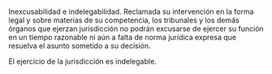 Inexcusabilidad e indelegabilidad. Reclamada su intervención en la forma legal y sobre materias de su competencia, los tribunales y los demás órganos que ejerzan jurisdicción no podrán excusarse de ejercer su función en un tiempo razonable ni aún a falta de norma jurídica expresa que resuelva el asunto sometido a su decisión.

El ejercicio de la jurisdicción es indelegable.

